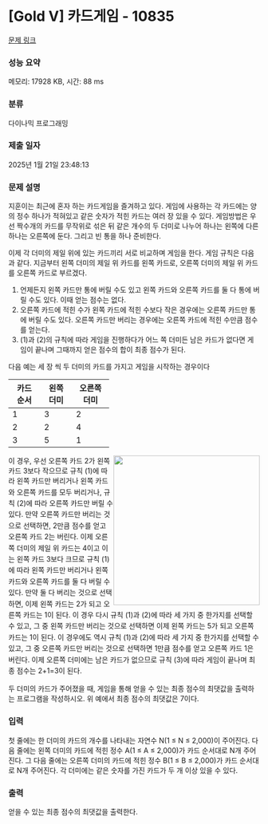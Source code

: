# [Gold V] 카드게임 - 10835 

[문제 링크](https://www.acmicpc.net/problem/10835) 

### 성능 요약

메모리: 17928 KB, 시간: 88 ms

### 분류

다이나믹 프로그래밍

### 제출 일자

2025년 1월 21일 23:48:13

### 문제 설명

<p>지훈이는 최근에 혼자 하는 카드게임을 즐겨하고 있다. 게임에 사용하는 각 카드에는 양의 정수 하나가 적혀있고 같은 숫자가 적힌 카드는 여러 장 있을 수 있다. 게임방법은 우선 짝수개의 카드를 무작위로 섞은 뒤 같은 개수의 두 더미로 나누어 하나는 왼쪽에 다른 하나는 오른쪽에 둔다. 그리고 빈 통을 하나 준비한다. </p>

<p>이제 각 더미의 제일 위에 있는 카드끼리 서로 비교하며 게임을 한다. 게임 규칙은 다음과 같다. 지금부터 왼쪽 더미의 제일 위 카드를 왼쪽 카드로, 오른쪽 더미의 제일 위 카드를 오른쪽 카드로 부르겠다.</p>

<ol>
	<li>언제든지 왼쪽 카드만 통에 버릴 수도 있고 왼쪽 카드와 오른쪽 카드를 둘 다 통에 버릴 수도 있다. 이때 얻는 점수는 없다.</li>
	<li>오른쪽 카드에 적힌 수가 왼쪽 카드에 적힌 수보다 작은 경우에는 오른쪽 카드만 통에 버릴 수도 있다. 오른쪽 카드만 버리는 경우에는 오른쪽 카드에 적힌 수만큼 점수를 얻는다.</li>
	<li>(1)과 (2)의 규칙에 따라 게임을 진행하다가 어느 쪽 더미든 남은 카드가 없다면 게임이 끝나며 그때까지 얻은 점수의 합이 최종 점수가 된다. </li>
</ol>

<p>다음 예는 세 장 씩 두 더미의 카드를 가지고 게임을 시작하는 경우이다</p>

<table class="table table-bordered" style="width:40%">
	<thead>
		<tr>
			<th>카드 순서</th>
			<th>왼쪽 더미</th>
			<th>오른쪽 더미</th>
		</tr>
	</thead>
	<tbody>
		<tr>
			<td>1</td>
			<td>3</td>
			<td>2</td>
		</tr>
		<tr>
			<td>2</td>
			<td>2</td>
			<td>4</td>
		</tr>
		<tr>
			<td>3</td>
			<td>5</td>
			<td>1</td>
		</tr>
	</tbody>
</table>

<p><img alt="" src="https://onlinejudgeimages.s3-ap-northeast-1.amazonaws.com/problem/10835/1.png" style="float:right; height:300px; width:293px">이 경우, 우선 오른쪽 카드 2가 왼쪽 카드 3보다 작으므로 규칙 (1)에 따라 왼쪽 카드만 버리거나 <span style="line-height:1.6em">왼쪽 카드와 오른쪽 카드를 모두 버리거나, 규칙 (2)에 따라 오른쪽 카드만 버릴 수 있다. 만약 오른쪽 카드만 버리는 것으로 선택하면, 2만큼 점수를 얻고 오른쪽 카드 2는 버린다. 이제 오른쪽 더미의 제일 위 카드는 4이고 이는 왼쪽 카드 3보다 크므로 규칙 (1)에 따라 왼쪽 카드만 버리거나 왼쪽 카드와 오른쪽 카드를 둘 다 버릴 수 있다. 만약 둘 다 버리는 것으로 선택하면, 이제 왼쪽 카드는 2가 되고 오른쪽 카드는 1이 된다. 이 경우 다시 규칙 (1)과 (2)에 따라 세 가지 중 한가지를 선택할 수 있고, 그 중 왼쪽 카드만 버리는 것으로 선택하면 이제 왼쪽 카드는 5가 되고 오른쪽 카드는 1이 된다. 이 경우에도 역시 규칙 (1)과 (2)에 따라 세 가지 중 한가지를 선택할 수 있고, 그 중 오른쪽 카드만 버리는 것으로 선택하면 1만큼 점수를 얻고 오른쪽 카드 1은 버린다. 이제 오른쪽 더미에는 남은 카드가 없으므로 규칙 (3)에 따라 게임이 끝나며 최종 점수는 2+1=3이 된다.</span></p>

<p>두 더미의 카드가 주어졌을 때, 게임을 통해 얻을 수 있는 최종 점수의 최댓값을 출력하는 프로그램을 작성하시오. 위 예에서 최종 점수의 최댓값은 7이다.</p>

### 입력 

 <p>첫 줄에는 한 더미의 카드의 개수를 나타내는 자연수 N(1 ≤ N ≤ 2,000)이 주어진다. 다음 줄에는 왼쪽 더미의 카드에 적힌 정수 A(1 ≤ A ≤ 2,000)가 카드 순서대로 N개 주어진다. 그 다음 줄에는 오른쪽 더미의 카드에 적힌 정수 B(1 ≤ B ≤ 2,000)가 카드 순서대로 N개 주어진다. 각 더미에는 같은 숫자를 가진 카드가 두 개 이상 있을 수 있다.</p>

### 출력 

 <p>얻을 수 있는 최종 점수의 최댓값을 출력한다.</p>


